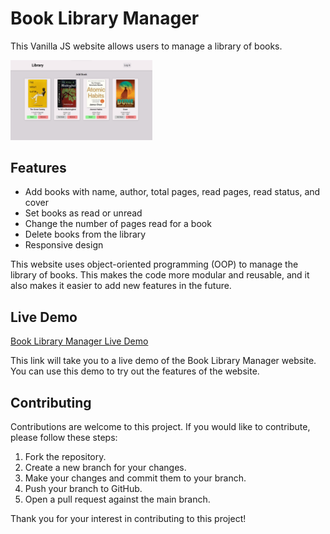 <style>
  img {
    width: 45%;
    height: 45%;
  }
</style>

# Book Library Manager

This Vanilla JS website allows users to manage a library of books.

![Sample Image](assets/Sample.png)

## Features

* Add books with name, author, total pages, read pages, read status, and cover
* Set books as read or unread
* Change the number of pages read for a book
* Delete books from the library
* Responsive design

This website uses object-oriented programming (OOP) to manage the library of books. This makes the code more modular and reusable, and it also makes it easier to add new features in the future.

## Live Demo

[Book Library Manager Live Demo](https://mohamed-amr7.github.io/Book-Library-Manager/)

This link will take you to a live demo of the Book Library Manager website. You can use this demo to try out the features of the website.

## Contributing

Contributions are welcome to this project. If you would like to contribute, please follow these steps:

1. Fork the repository.
2. Create a new branch for your changes.
3. Make your changes and commit them to your branch.
4. Push your branch to GitHub.
5. Open a pull request against the main branch.

Thank you for your interest in contributing to this project!